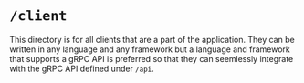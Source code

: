 # `/client`

This directory is for all clients that are a part of the application. They can be written in any language and any framework but a language and framework that supports a gRPC API is preferred so that they can seemlessly integrate with the gRPC API defined under `/api`.
